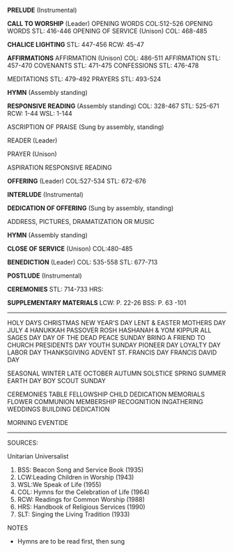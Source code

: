 **PRELUDE** (Instrumental)


**CALL TO WORSHIP**  (Leader)
OPENING WORDS COL:512-526
OPENING WORDS STL: 416-446
OPENING OF SERVICE (Unison) COL: 468-485


**CHALICE LIGHTING**
STL: 447-456
RCW: 45-47

**AFFIRMATIONS**
AFFIRMATION (Unison) COL: 486-511
AFFIRMATION STL: 457-470
COVENANTS STL: 471-475
CONFESSIONS STL: 476-478

MEDITATIONS STL: 479-492
PRAYERS STL: 493-524

**HYMN** (Assembly standing)

**RESPONSIVE READING** (Assembly standing)
COL: 328-467
STL: 525-671
RCW: 1-44
WSL: 1-144

ASCRIPTION OF PRAISE (Sung by assembly, standing)

READER (Leader)

 PRAYER (Unison)

ASPIRATION
RESPONSIVE READING

**OFFERING** (Leader) 
COL:527-534
STL: 672-676

**INTERLUDE** (Instrumental)

**DEDICATION OF OFFERING** (Sung by assembly, standing)

ADDRESS, PICTURES, DRAMATIZATION OR MUSIC

**HYMN** (Assembly standing)

**CLOSE OF SERVICE** (Unison) COL:480-485


**BENEDICTION** (Leader)
COL: 535-558
STL: 677-713

**POSTLUDE** (Instrumental)

**CEREMONIES**
STL: 714-733
HRS:  

**SUPPLEMENTARY MATERIALS**
LCW: P. 22-26
BSS: P. 63 -101

------------------------
HOLY DAYS
CHRISTMAS
NEW YEAR'S DAY
LENT & EASTER
MOTHERS DAY
JULY 4
HANUKKAH
PASSOVER
ROSH HASHANAH & YOM KIPPUR
ALL SAGES DAY
DAY OF THE DEAD
PEACE SUNDAY
BRING A FRIEND TO CHURCH
PRESIDENTS DAY
YOUTH SUNDAY
PIONEER DAY
LOYALTY DAY
LABOR DAY
THANKSGIVING
ADVENT
ST. FRANCIS DAY
FRANCIS DAVID DAY

SEASONAL
WINTER 
LATE OCTOBER
AUTUMN
SOLSTICE
SPRING
SUMMER
EARTH DAY
BOY SCOUT SUNDAY

CEREMONIES
TABLE FELLOWSHIP
CHILD DEDICATION
MEMORIALS
FLOWER COMMUNION
MEMBERSHIP RECOGNITION
INGATHERING 
WEDDINGS
BUILDING DEDICATION

MORNING
EVENTIDE

-----------
SOURCES:

Unitarian Universalist
 1. BSS: Beacon Song and Service Book (1935)
 2. LCW:Leading Children in Worship (1943)
 3. WSL:We Speak of Life (1955)
 4. COL: Hymns for the Celebration of Life (1964)
 5. RCW: Readings for Common Worship (1988)
 6. HRS: Handbook of Religious Services (1990)
 7. SLT: Singing the Living Tradition (1933)

NOTES
* Hymns are to be read first, then sung
